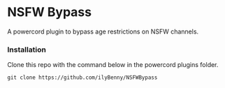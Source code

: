 # NSFW Bypass
A powercord plugin to bypass age restrictions on NSFW channels.

### Installation
Clone this repo with the command below in the powercord plugins folder.
```
git clone https://github.com/ilyBenny/NSFWBypass
```
